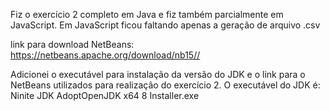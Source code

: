 Fiz o exercício 2 completo em Java e fiz também parcialmente em JavaScript. 
Em JavaScript ficou faltando apenas a geração de arquivo .csv

link para download NetBeans: https://netbeans.apache.org/download/nb15//

Adicionei o executável para instalação da versão do JDK e o link para o NetBeans utilizados para realização do exercício 2.
O executável do JDK é: Ninite JDK AdoptOpenJDK x64 8 Installer.exe
